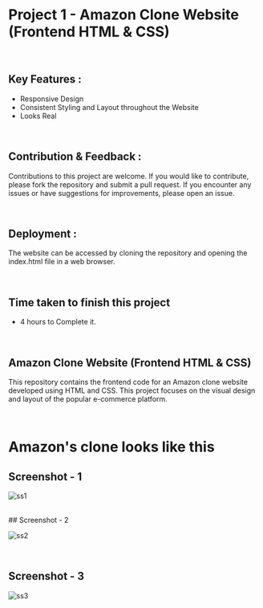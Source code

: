 # Project 1 -  Amazon Clone Website (Frontend HTML & CSS)

<br>

## Key Features :
- Responsive Design
- Consistent Styling and Layout throughout the Website
- Looks Real

<br>

## Contribution & Feedback :

Contributions to this project are welcome. If you would like to contribute, please fork the repository and submit a pull request. If you encounter any issues or have suggestions for improvements, please open an issue.

<br>

## Deployment :
The website can be accessed by cloning the repository and opening the index.html file in a web browser.


<br>

## Time taken to finish this project
- 4 hours to Complete it.

<br>

## Amazon Clone Website (Frontend HTML & CSS)
This repository contains the frontend code for an Amazon clone website developed using HTML and CSS. This project focuses on the visual design and layout of the popular e-commerce platform.

<br>

# Amazon's clone looks like this

##  Screenshot - 1
![ss1](https://github.com/mudabbir525/Amazon-web-clone/assets/116947092/198880d0-6923-45c8-93bd-5754117f67e1)

<br>
##  Screenshot - 2

![ss2](https://github.com/mudabbir525/Amazon-web-clone/assets/116947092/a97521b3-04f0-4090-a19f-bc287507b829)

<br>

## Screenshot - 3

![ss3](https://github.com/mudabbir525/Amazon-web-clone/assets/116947092/c1709c87-234b-499b-95fa-d3a10bc63431)
